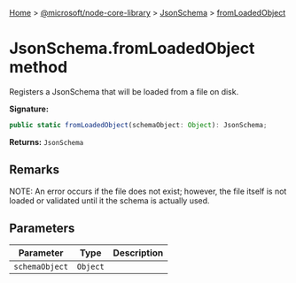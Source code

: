 [Home](./index) &gt; [@microsoft/node-core-library](node-core-library.md) &gt; [JsonSchema](node-core-library.jsonschema.md) &gt; [fromLoadedObject](node-core-library.jsonschema.fromloadedobject.md)

# JsonSchema.fromLoadedObject method

Registers a JsonSchema that will be loaded from a file on disk.

**Signature:**
```javascript
public static fromLoadedObject(schemaObject: Object): JsonSchema;
```
**Returns:** `JsonSchema`

## Remarks

NOTE: An error occurs if the file does not exist; however, the file itself is not loaded or validated until it the schema is actually used.

## Parameters

|  Parameter | Type | Description |
|  --- | --- | --- |
|  `schemaObject` | `Object` |  |

